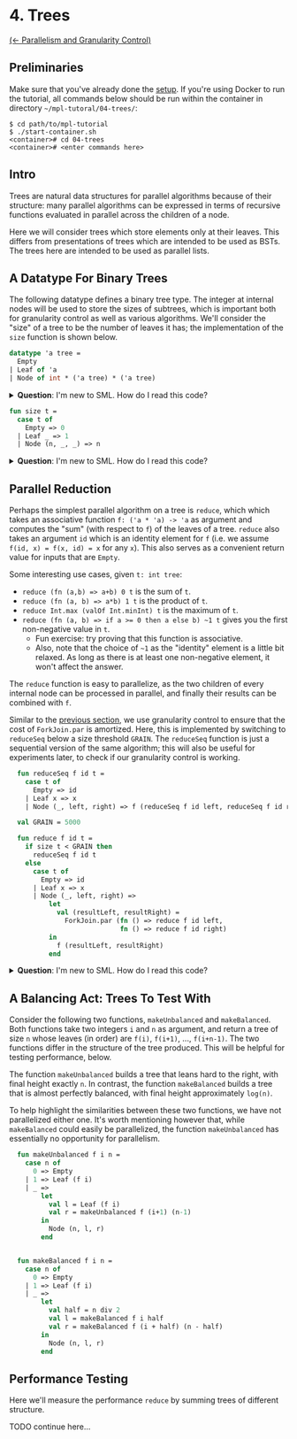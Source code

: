 # 4. Trees

[(← Parallelism and Granularity Control)](../03-how-to-par/README.md)

## Preliminaries

Make sure that you've already done the [setup](../01-setup/README.md). If
you're using Docker to run the tutorial, all commands below should be
run within the container in directory `~/mpl-tutoral/04-trees/`:

```
$ cd path/to/mpl-tutorial
$ ./start-container.sh
<container># cd 04-trees
<container># <enter commands here>
```

## Intro

Trees are natural data structures for parallel algorithms because of
their structure: many parallel algorithms can be expressed in terms of
recursive functions evaluated in parallel across the children of a node.

Here we will consider trees which store elements only at their leaves. This
differs from presentations of trees which are intended to be used as BSTs. The
trees here are intended to be used as parallel lists.

## A Datatype For Binary Trees

The following datatype defines a binary tree type. The integer
at internal nodes will be used to store the sizes of subtrees, which is
important both for granularity control as well as various algorithms. We'll
consider the "size" of a tree to be the number of leaves it has; the
implementation of the `size` function is shown below.

```sml
datatype 'a tree =
  Empty
| Leaf of 'a
| Node of int * ('a tree) * ('a tree)
```

<details>
<summary><strong>Question</strong>: I'm new to SML. How do I read this code?</summary>
<blockquote>
We define a new type, <code>'a tree</code>, which has "elements" of type
<code>'a</code>. This thing written <code>'a</code> is a
<em>type parameter</em>. In other languages, like Java
or C++, you might see a similar type written as
<code>Tree&lt;T&gt;</code> where <code>T</code> is the type parameter.
In SML, we write the type parameter on the left
instead of the right, and we don't need to use any brackets or parentheses.
<br><br>
For example, in the code <code>val x: string tree = ...</code>, we have
a variable <code>x</code> of type <code>string tree</code>. Here, the
type parameter <code>'a</code> has been instantiated as <code>string</code>.
<br><br>
There are three possibilities for a thing of type <code>'a tree</code>:
  <ol>
    <li>it could be <code>Empty</code>,</li>
    <li>it could be <code>Leaf x</code>, where <code>x</code> is a value of
    type <code>'a</code>, or</li>
    <li> it could be <code>Node(n,l,r)</code>, where
    <code>n</code> is an integer, and <code>l</code> and <code>r</code> are
    two subtrees, both of type <code>'a tree</code>. In this tutorial, we will
    be using the integer <code>n</code> to keep track of subtree sizes.</li>
  </ol>
<br>
When defining the datatype, we separate the different possibilities with
the symbol <code>|</code>, pronounced "or". Each possibility
is identified by a tag (i.e., <code>Empty</code>, <code>Leaf</code>,
and <code>Node</code>), and then, if desired, the keyword <code>of</code>
followed by a type. This indicates that the tag carries additional data
with it. For example,
<code>Leaf of 'a</code> says the <code>Leaf</code> tag carries a thing of
type <code>'a</code> along with it, but the <code>Empty</code> tag doesn't have
have any additional data.
<br><br>
For the <code>Node</code> case, the extra data has multiple components. Note
the symbol <code>*</code> between each component of the type. This syntax is
more generally used for all
<em>tuples</em> in the language. For example, a function that takes two integers as
argument and returns a string would have type
<code>(int * int) -> string</code>.
<br><br>
In SML, tuples are first-class members of the language. One could think of our
tree <code>Node</code> as containing three pieces of data (an integer and
two subtrees), but it might be more accurate to think of a <code>Node</code> as
containing a <em>single</em> piece of data: a tuple of three components.
</blockquote>
</details>

```sml
fun size t =
  case t of
    Empty => 0
  | Leaf _ => 1
  | Node (n, _, _) => n
```

<details>
<summary><strong>Question</strong>: I'm new to SML. How do I read this code?</summary>
<blockquote>
The only thing we haven't seen before is <code>case ... of ...</code>, which
lets you choose what to do based on what a value looks like. Here, we ask
what <code>t</code> is. If <code>t = Empty</code>, then we do the first
branch, returning 0. If <code>t = Leaf _</code>, then we do the second
branch, returning 1. In the third case, when <code>t = Node(n,_,_)</code>,
we return <code>n</code>, the integer stored at that node (which, recall,
we intend to use to keep track of how many leaves are under that node).
<br><br>
The underscores (<code>_</code>) are used to ignore values that we don't need.
For example, we don't care what is stored at the leaf when we return 1.
<br><br>
In languages like C and Java, you may have seen <code>switch (...) {...}</code>,
which is similar, but in SML you don't have to worry about putting those
pesky <code>break</code>s in the correct places...
</blockquote>
</details>

## Parallel Reduction

Perhaps the simplest parallel algorithm on a tree is `reduce`, which which
takes an associative function `f: ('a * 'a) -> 'a` as argument and
computes the "sum" (with respect to `f`) of the leaves of a tree.
`reduce` also takes an argument `id` which is an
identity element for `f` (i.e. we assume `f(id, x) = f(x, id) = x` for any `x`).
This also serves as a convenient return value for inputs that are `Empty`.

Some interesting use cases, given `t: int tree`:
  * `reduce (fn (a,b) => a+b) 0 t` is the sum of `t`.
  * `reduce (fn (a, b) => a*b) 1 t` is the product of `t`.
  * `reduce Int.max (valOf Int.minInt) t` is the maximum of `t`.
  * `reduce (fn (a, b) => if a >= 0 then a else b) ~1 t` gives you the first
  non-negative value in `t`.
    - Fun exercise: try proving that this function is associative.
    - Also, note that the choice of `~1` as the "identity" element is a little
    bit relaxed. As long as there is at least one non-negative element, it
    won't affect the answer.

The `reduce` function is easy to parallelize, as the two children of every
internal node can be processed in parallel, and finally their results
can be combined with `f`.

Similar to the [previous section](../03-how-to-par/README.md),
we use granularity control to ensure that the cost of `ForkJoin.par` is
amortized. Here, this is implemented by switching to `reduceSeq`
below a size threshold `GRAIN`. The `reduceSeq` function is just a sequential
version of the same algorithm; this will also be useful for experiments later,
to check if our granularity control is working.

```sml
  fun reduceSeq f id t =
    case t of
      Empty => id
    | Leaf x => x
    | Node (_, left, right) => f (reduceSeq f id left, reduceSeq f id right)

  val GRAIN = 5000

  fun reduce f id t =
    if size t < GRAIN then
      reduceSeq f id t
    else
      case t of
        Empty => id
      | Leaf x => x
      | Node (_, left, right) =>
          let
            val (resultLeft, resultRight) =
              ForkJoin.par (fn () => reduce f id left,
                            fn () => reduce f id right)
          in
            f (resultLeft, resultRight)
          end
```

<details>
<summary><strong>Question</strong>: I'm new to SML. How do I read this code?</summary>
<blockquote>
We haven't seen the syntax <code>fun reduce f id t = ...</code> before. This
is called <em>currying</em>. It's a trick in functional languages where you can
pass multiple arguments without using a tuple.
<br><br>
The syntax <code>fun reduce f id t = ...</code> is shorthand for
<code>val reduce = (fn f => (fn id => (fn t => ...)))</code>, i.e.,
<code>reduce</code> is a function that returns a function which returns a
function, etc. This might seem crazy, but it can actually be very convenient
in some cases.
<br><br>
For example, we could write
<code>val sum = reduce (fn (a,b) => a+b) 0</code>. Notice that we left out the
last argument to <code>reduce</code>, so therefore <code>sum</code> is a
function which is "waiting to receive the last argument".
This is equivalent to writing
<code>fun sum t = reduce (fn (a,b) => a+b) 0 t</code>.
<br><br>
You might be wondering: isn't that really inefficient? The short answer is
no; it's just as efficient as using tuples to pass arguments. The long answer
gets into some pretty low-level details about how compilers work.
<br><br>
To learn more, we recommend reading more about currying online:
  <ul>
    <li><a href="https://en.wikipedia.org/wiki/Currying">Wikipedia entry</a></li>
  </ul>
</blockquote>
</details>

## A Balancing Act: Trees To Test With

Consider the following two functions, `makeUnbalanced` and
`makeBalanced`. Both functions take two integers `i` and `n` as
argument, and return a tree of size `n` whose leaves (in order) are
`f(i)`, `f(i+1)`, ..., `f(i+n-1)`. The two functions differ in the
structure of the tree produced. This will be helpful for testing performance,
below.

The function `makeUnbalanced` builds a tree that
leans hard to the right, with final height exactly `n`. In contrast, the
function `makeBalanced` builds a tree that is almost perfectly balanced, with
final height approximately `log(n)`.

To help highlight the similarities between these two functions, we have not
parallelized either one. It's worth mentioning however that, while
`makeBalanced` could easily be parallelized, the function `makeUnbalanced` has
essentially no opportunity for parallelism.

```sml
  fun makeUnbalanced f i n =
    case n of
      0 => Empty
    | 1 => Leaf (f i)
    | _ =>
        let
          val l = Leaf (f i)
          val r = makeUnbalanced f (i+1) (n-1)
        in
          Node (n, l, r)
        end


  fun makeBalanced f i n =
    case n of
      0 => Empty
    | 1 => Leaf (f i)
    | _ =>
        let
          val half = n div 2
          val l = makeBalanced f i half
          val r = makeBalanced f (i + half) (n - half)
        in
          Node (n, l, r)
        end
```

## Performance Testing

Here we'll measure the performance `reduce` by summing trees of different
structure.

TODO continue here...
